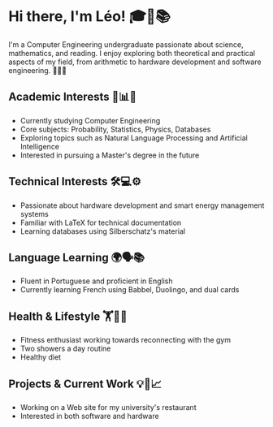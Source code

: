 # Hi there, I'm Léo! 🎓🌟📚

I'm a Computer Engineering undergraduate passionate about science, mathematics, and reading. I enjoy exploring both theoretical and practical aspects of my field, from arithmetic to hardware development and software engineering. 🔬📖💡

## Academic Interests 🎯📊📘
- Currently studying Computer Engineering
- Core subjects: Probability, Statistics, Physics, Databases
- Exploring topics such as Natural Language Processing and Artificial Intelligence
- Interested in pursuing a Master's degree in the future

## Technical Interests 🛠️💻⚙️
- Passionate about hardware development and smart energy management systems
- Familiar with LaTeX for technical documentation
- Learning databases using Silberschatz's material

## Language Learning 🌍🗣️📚
- Fluent in Portuguese and proficient in English
- Currently learning French using Babbel, Duolingo, and dual cards

## Health & Lifestyle 🏋️🥗💧
- Fitness enthusiast working towards reconnecting with the gym
- Two showers a day routine
- Healthy diet

## Projects & Current Work 💡🔋📈
- Working on a Web site for my university's restaurant
- Interested in both software and hardware
